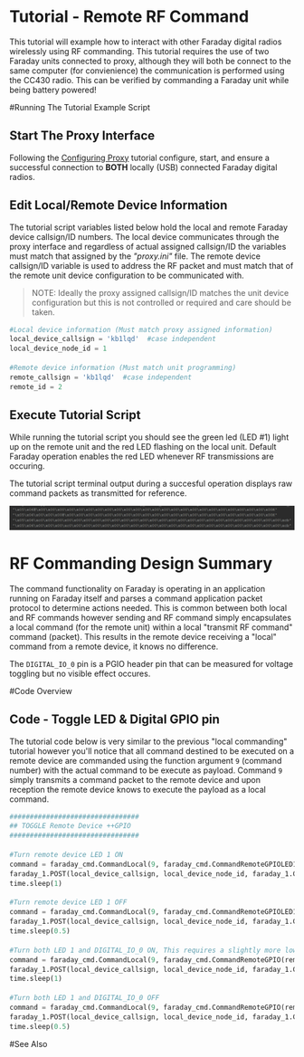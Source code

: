
# Tutorial - Remote RF Command

This tutorial will example how to interact with other Faraday digital radios wirelessly using RF commanding. This tutorial requires the use of two Faraday units connected to proxy, although they will both be connect to the same computer (for convienience) the communication is performed using the CC430 radio. This can be verified by commanding a Faraday unit while being battery powered!

#Running The Tutorial Example Script

## Start The Proxy Interface

Following the [Configuring Proxy](../../0-Welcome_To_Faraday/Configuring_Proxy/) tutorial configure, start, and ensure a successful connection to **BOTH** locally (USB) connected Faraday digital radios.

## Edit Local/Remote Device Information

The tutorial script variables listed below hold the local and remote Faraday device callsign/ID numbers. The local device communicates through the proxy interface and regardless of actual assigned callsign/ID the variables must match that assigned by the *"proxy.ini"* file. The remote device callsign/ID variable is used to address the RF packet and must match that of the remote unit device configuration to be communicated with.

> NOTE: Ideally the proxy assigned callsign/ID matches the unit device configuration but this is not controlled or required and care should be taken.

```python
#Local device information (Must match proxy assigned information)
local_device_callsign = 'kb1lqd'  #case independent
local_device_node_id = 1

#Remote device information (Must match unit programming)
remote_callsign = 'kb1lqd'  #case independent
remote_id = 2
```


## Execute Tutorial Script

While running the tutorial script you should see the green led (LED #1) light up on the remote unit and the red LED flashing on the local unit. Default Faraday operation enables the red LED whenever RF transmissions are occuring.

The tutorial script terminal output during a succesful operation displays raw command packets as transmitted for reference.

![Successful Operation Terminal](Images/Output_Example_Success.png "Successful Operation Terminal")

# RF Commanding Design Summary

The command functionality on Faraday is operating in an application running on Faraday itself and parses a command application packet protocol to determine actions needed. This is common between both local and RF commands however sending and RF command simply encapsulates a local command (for the remote unit) within a local "transmit RF command" command (packet). This results in the remote device receiving a "local" command from a remote device, it knows no difference.

The `DIGITAL_IO_0` pin is a PGIO header pin that can be measured for voltage toggling but no visible effect occures.

#Code Overview

## Code - Toggle LED & Digital GPIO pin 

The tutorial code below is very similar to the previous "local commanding" tutorial however you'll notice that all command destined to be executed on a remote device are commanded using the function argument `9` (command number) with the actual command to be execute as payload. Command `9` simply transmits a command packet to the remote device and upon reception the remote device knows to execute the payload as a local command.

```python
################################
## TOGGLE Remote Device ++GPIO
################################

#Turn remote device LED 1 ON
command = faraday_cmd.CommandLocal(9, faraday_cmd.CommandRemoteGPIOLED1On(remote_callsign, remote_id))
faraday_1.POST(local_device_callsign, local_device_node_id, faraday_1.CMD_UART_PORT, command)
time.sleep(1)

#Turn remote device LED 1 OFF
command = faraday_cmd.CommandLocal(9, faraday_cmd.CommandRemoteGPIOLED1Off(remote_callsign, remote_id))
faraday_1.POST(local_device_callsign, local_device_node_id, faraday_1.CMD_UART_PORT, command)
time.sleep(0.5)

#Turn both LED 1 and DIGITAL_IO_0 ON, This requires a slightly more low level function and bitmask. Prior function were high level abstractions of this command
command = faraday_cmd.CommandLocal(9, faraday_cmd.CommandRemoteGPIO(remote_callsign, remote_id, gpioallocations.LED_1 | gpioallocations.DIGITAL_IO_0, 0, 0, 0, 0, 0))
faraday_1.POST(local_device_callsign, local_device_node_id, faraday_1.CMD_UART_PORT, command)
time.sleep(1)

#Turn both LED 1 and DIGITAL_IO_0 OFF
command = faraday_cmd.CommandLocal(9, faraday_cmd.CommandRemoteGPIO(remote_callsign, remote_id, 0, 0, 0, gpioallocations.LED_1 | gpioallocations.DIGITAL_IO_0, 0, 0))
faraday_1.POST(local_device_callsign, local_device_node_id, faraday_1.CMD_UART_PORT, command)
time.sleep(0.5)
```



#See Also


